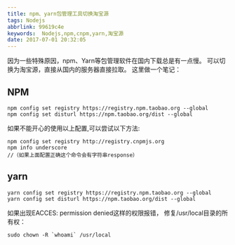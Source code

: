```yaml
---
title: npm、yarn包管理工具切换淘宝源
tags: Nodejs
abbrlink: 99619c4e
keywords:  Nodejs,npm,cnpm,yarn,淘宝源
date: 2017-07-01 20:32:05
---
```

因为一些特殊原因，npm、Yarn等包管理软件在国内下载总是有一点慢。
可以切换为淘宝源，直接从国内的服务器直接拉取。
这里做一个笔记：

## NPM
```
npm config set registry https://registry.npm.taobao.org --global
npm config set disturl https://npm.taobao.org/dist --global
```
如果不能开心的使用以上配置,可以尝试以下方法:
```
npm config set registry http://registry.cnpmjs.org
npm info underscore 
//（如果上面配置正确这个命令会有字符串response）
```

## yarn
```
yarn config set registry https://registry.npm.taobao.org --global
yarn config set disturl https://npm.taobao.org/dist --global
```

如果出现EACCES: permission denied这样的权限报错，
修复/usr/local目录的所有权：

```
sudo chown -R `whoami` /usr/local
```
